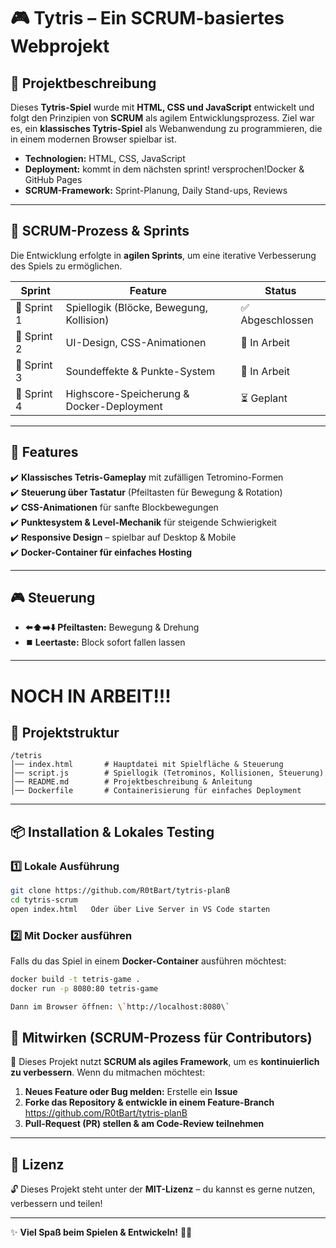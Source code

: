 
# 🎮 Tytris – Ein SCRUM-basiertes Webprojekt

## 📌 Projektbeschreibung  
Dieses **Tytris-Spiel** wurde mit **HTML, CSS und JavaScript** entwickelt und folgt den Prinzipien von **SCRUM** als agilem Entwicklungsprozess. Ziel war es, ein **klassisches Tytris-Spiel** als Webanwendung zu programmieren, die in einem modernen Browser spielbar ist.

- **Technologien:** HTML, CSS, JavaScript  
- **Deployment:** kommt in dem nächsten sprint!          versprochen!Docker & GitHub Pages  
- **SCRUM-Framework:** Sprint-Planung, Daily Stand-ups, Reviews  

---

## 📜 SCRUM-Prozess & Sprints  

Die Entwicklung erfolgte in **agilen Sprints**, um eine iterative Verbesserung des Spiels zu ermöglichen.  

| Sprint | Feature | Status |
|--------|---------|--------|
| 🎯 Sprint 1 | Spiellogik (Blöcke, Bewegung, Kollision) | ✅ Abgeschlossen |
| 🎨 Sprint 2 | UI-Design, CSS-Animationen | 🔄 In Arbeit |
| 🎵 Sprint 3 | Soundeffekte & Punkte-System | 🔄 In Arbeit |
| 🚀 Sprint 4 | Highscore-Speicherung & Docker-Deployment | ⏳ Geplant |

---

## 🚀 Features  
✔️ **Klassisches Tetris-Gameplay** mit zufälligen Tetromino-Formen  
✔️ **Steuerung über Tastatur** (Pfeiltasten für Bewegung & Rotation)  
✔️ **CSS-Animationen** für sanfte Blockbewegungen  
✔️ **Punktesystem & Level-Mechanik** für steigende Schwierigkeit  
✔️ **Responsive Design** – spielbar auf Desktop & Mobile  
✔️ **Docker-Container für einfaches Hosting**  

---

## 🎮 Steuerung  
- **⬅️⬆️➡️⬇️ Pfeiltasten:** Bewegung & Drehung  
- **⏹️ Leertaste:** Block sofort fallen lassen  

---
# NOCH IN ARBEIT!!!

## 📂 Projektstruktur  

````plaintext
/tetris
│── index.html       # Hauptdatei mit Spielfläche & Steuerung
│── script.js        # Spiellogik (Tetrominos, Kollisionen, Steuerung)
│── README.md        # Projektbeschreibung & Anleitung
│── Dockerfile       # Containerisierung für einfaches Deployment
````

---

## 📦 Installation & Lokales Testing  

### 1️⃣ Lokale Ausführung  

```bash
git clone https://github.com/R0tBart/tytris-planB
cd tytris-scrum
open index.html   Oder über Live Server in VS Code starten
````

### 2️⃣ Mit Docker ausführen  
Falls du das Spiel in einem **Docker-Container** ausführen möchtest:

````bash
docker build -t tetris-game .
docker run -p 8080:80 tetris-game

Dann im Browser öffnen: \`http://localhost:8080\`
````

## 🤝 Mitwirken (SCRUM-Prozess für Contributors)  
📌 Dieses Projekt nutzt **SCRUM als agiles Framework**, um es **kontinuierlich zu verbessern**. Wenn du mitmachen möchtest:  

1. **Neues Feature oder Bug melden:** Erstelle ein **Issue**  
2. **Forke das Repository & entwickle in einem Feature-Branch**  https://github.com/R0tBart/tytris-planB
3. **Pull-Request (PR) stellen & am Code-Review teilnehmen**  

---

## 📜 Lizenz  
🔓 Dieses Projekt steht unter der **MIT-Lizenz** – du kannst es gerne nutzen, verbessern und teilen!  

---

✨ **Viel Spaß beim Spielen & Entwickeln!** 🚀👾

